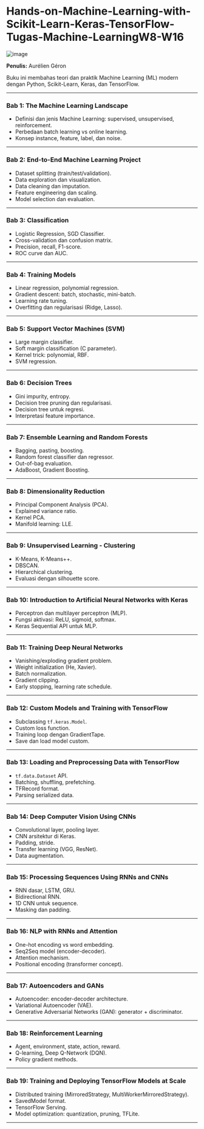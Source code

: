 # Hands-on-Machine-Learning-with-Scikit-Learn-Keras-TensorFlow-Tugas-Machine-LearningW8-W16

![image](https://github.com/user-attachments/assets/75c2722f-e138-4a2e-9508-5f60a77b6526)


**Penulis:** Aurélien Géron  

Buku ini membahas teori dan praktik Machine Learning (ML) modern dengan Python, Scikit-Learn, Keras, dan TensorFlow.

---

### Bab 1: The Machine Learning Landscape  
- Definisi dan jenis Machine Learning: supervised, unsupervised, reinforcement.  
- Perbedaan batch learning vs online learning.  
- Konsep instance, feature, label, dan noise.  

---

### Bab 2: End-to-End Machine Learning Project  
- Dataset splitting (train/test/validation).  
- Data exploration dan visualization.  
- Data cleaning dan imputation.  
- Feature engineering dan scaling.  
- Model selection dan evaluation.

---

### Bab 3: Classification  
- Logistic Regression, SGD Classifier.  
- Cross-validation dan confusion matrix.  
- Precision, recall, F1-score.  
- ROC curve dan AUC.  

---

### Bab 4: Training Models  
- Linear regression, polynomial regression.  
- Gradient descent: batch, stochastic, mini-batch.  
- Learning rate tuning.  
- Overfitting dan regularisasi (Ridge, Lasso).

---

### Bab 5: Support Vector Machines (SVM)  
- Large margin classifier.  
- Soft margin classification (C parameter).  
- Kernel trick: polynomial, RBF.  
- SVM regression.  

---

### Bab 6: Decision Trees  
- Gini impurity, entropy.  
- Decision tree pruning dan regularisasi.  
- Decision tree untuk regresi.  
- Interpretasi feature importance.

---

### Bab 7: Ensemble Learning and Random Forests  
- Bagging, pasting, boosting.  
- Random forest classifier dan regressor.  
- Out-of-bag evaluation.  
- AdaBoost, Gradient Boosting.

---

### Bab 8: Dimensionality Reduction  
- Principal Component Analysis (PCA).  
- Explained variance ratio.  
- Kernel PCA.  
- Manifold learning: LLE.  

---

### Bab 9: Unsupervised Learning - Clustering  
- K-Means, K-Means++.  
- DBSCAN.  
- Hierarchical clustering.  
- Evaluasi dengan silhouette score.  

---

### Bab 10: Introduction to Artificial Neural Networks with Keras  
- Perceptron dan multilayer perceptron (MLP).  
- Fungsi aktivasi: ReLU, sigmoid, softmax.  
- Keras Sequential API untuk MLP.  

---

### Bab 11: Training Deep Neural Networks  
- Vanishing/exploding gradient problem.  
- Weight initialization (He, Xavier).  
- Batch normalization.  
- Gradient clipping.  
- Early stopping, learning rate schedule.  

---

### Bab 12: Custom Models and Training with TensorFlow  
- Subclassing `tf.keras.Model`.  
- Custom loss function.  
- Training loop dengan GradientTape.  
- Save dan load model custom.

---

### Bab 13: Loading and Preprocessing Data with TensorFlow  
- `tf.data.Dataset` API.  
- Batching, shuffling, prefetching.  
- TFRecord format.  
- Parsing serialized data.

---

### Bab 14: Deep Computer Vision Using CNNs  
- Convolutional layer, pooling layer.  
- CNN arsitektur di Keras.  
- Padding, stride.  
- Transfer learning (VGG, ResNet).  
- Data augmentation.

---

### Bab 15: Processing Sequences Using RNNs and CNNs  
- RNN dasar, LSTM, GRU.  
- Bidirectional RNN.  
- 1D CNN untuk sequence.  
- Masking dan padding.  

---

### Bab 16: NLP with RNNs and Attention  
- One-hot encoding vs word embedding.  
- Seq2Seq model (encoder-decoder).  
- Attention mechanism.  
- Positional encoding (transformer concept).

---

### Bab 17: Autoencoders and GANs  
- Autoencoder: encoder-decoder architecture.  
- Variational Autoencoder (VAE).  
- Generative Adversarial Networks (GAN): generator + discriminator.

---

### Bab 18: Reinforcement Learning  
- Agent, environment, state, action, reward.  
- Q-learning, Deep Q-Network (DQN).  
- Policy gradient methods.

---

### Bab 19: Training and Deploying TensorFlow Models at Scale  
- Distributed training (MirroredStrategy, MultiWorkerMirroredStrategy).  
- SavedModel format.  
- TensorFlow Serving.  
- Model optimization: quantization, pruning, TFLite.  

---


